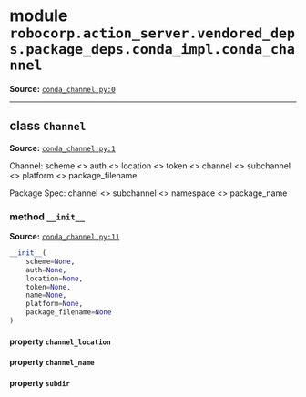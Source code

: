 <!-- markdownlint-disable -->

# module `robocorp.action_server.vendored_deps.package_deps.conda_impl.conda_channel`

**Source:** [`conda_channel.py:0`](https://github.com/robocorp/robocorp/tree/master/action_server/src/robocorp/action_server/vendored_deps/package_deps/conda_impl/conda_channel.py#L0)

______________________________________________________________________

## class `Channel`

**Source:** [`conda_channel.py:1`](https://github.com/robocorp/robocorp/tree/master/action_server/src/robocorp/action_server/vendored_deps/package_deps/conda_impl/conda_channel.py#L1)

Channel: scheme \<> auth \<> location \<> token \<> channel \<> subchannel \<> platform \<> package_filename

Package Spec: channel \<> subchannel \<> namespace \<> package_name

### method `__init__`

**Source:** [`conda_channel.py:11`](https://github.com/robocorp/robocorp/tree/master/action_server/src/robocorp/action_server/vendored_deps/package_deps/conda_impl/conda_channel.py#L11)

```python
__init__(
    scheme=None,
    auth=None,
    location=None,
    token=None,
    name=None,
    platform=None,
    package_filename=None
)
```

#### property `channel_location`

#### property `channel_name`

#### property `subdir`
